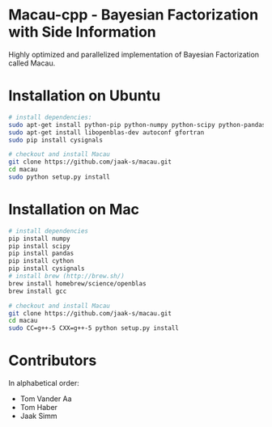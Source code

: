# Macau-cpp - Bayesian Factorization with Side Information
Highly optimized and parallelized implementation of Bayesian Factorization called Macau.

# Installation on Ubuntu
```bash
# install dependencies:
sudo apt-get install python-pip python-numpy python-scipy python-pandas cython
sudo apt-get install libopenblas-dev autoconf gfortran
sudo pip install cysignals

# checkout and install Macau
git clone https://github.com/jaak-s/macau.git
cd macau
sudo python setup.py install
```

# Installation on Mac
```bash
# install dependencies
pip install numpy
pip install scipy
pip install pandas
pip install cython
pip install cysignals
# install brew (http://brew.sh/)
brew install homebrew/science/openblas
brew install gcc

# checkout and install Macau
git clone https://github.com/jaak-s/macau.git
cd macau
sudo CC=g++-5 CXX=g++-5 python setup.py install
```

# Contributors
In alphabetical order:
- Tom Vander Aa
- Tom Haber
- Jaak Simm 

